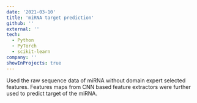 ```yaml
---
date: '2021-03-10'
title: 'miRNA target prediction'
github: ''
external: ''
tech:
  - Python
  - PyTorch
  - scikit-learn
company: ''
showInProjects: true
---
```


Used the raw sequence data of miRNA without domain expert selected features. Features maps from CNN based feature extractors were further used to predict target of the miRNA.